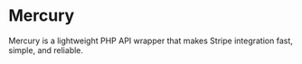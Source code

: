 # Mercury
Mercury is a lightweight PHP API wrapper that makes Stripe integration fast, simple, and reliable.
